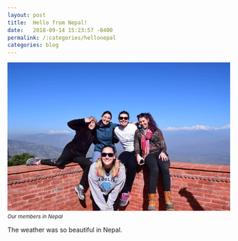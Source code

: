 ```yaml
---
layout: post
title:  Hello from Nepal!
date:   2018-09-14 15:23:57 -0400
permalink: /:categories/hellonepal
categories: blog  
---
```



<img src="/assets/club_imgs/IMG_1951.JPG" width="500"><br>
<small><em>Our members in Nepal</em></small>



The weather was so beautiful in Nepal.

